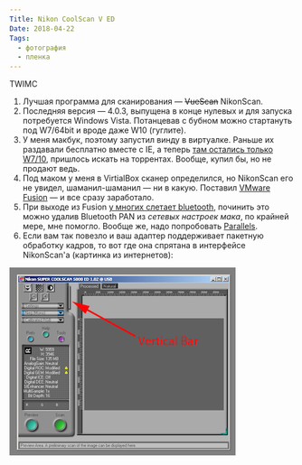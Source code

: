 ```yaml
---
Title: Nikon CoolScan V ED
Date: 2018-04-22
Tags:
  - фотография
  - пленка
---
```


TWIMC

1. Лучшая программа для сканирования — ~~VueScan~~ NikonScan.
2. Последняя версия — 4.0.3, выпущена в конце нулевых и для запуска потребуется Windows Vista. Потанцевав с бубном можно стартануть под W7/64bit и вроде даже W10 (гуглите).
3. У меня макбук, поэтому запустил винду в виртуалке. Раньше их раздавали бесплатно вместе с IE, а теперь [там остались только W7/10][1], пришлось искать на торрентах. Вообще, купил бы, но не продают ведь.
4. Под маком у меня в VirtialBox сканер определился, но NikonScan его не увидел, шаманил-шаманил — ни в какую. Поставил [VMware Fusion][2] — и все сразу заработало.
5. При выходе из Fusion [у многих слетает bluetooth][3], починить это можно удалив Bluetooth PAN из _сетевых настроек мака_, по крайней мере, мне помогло. Вообще же, надо попробовать [Parallels][4].
6. Если вам так повезло и ваш адаптер поддерживает пакетную обработку кадров, то вот где она спрятана в интерфейсе NikonScan'а (картинка из интернетов):

![nikon-coolscan.jpg](images/nikon-coolscan.jpg)

[1]: https://developer.microsoft.com/en-us/microsoft-edge/tools/vms/
[2]: https://www.vmware.com/products/fusion.html
[3]: https://communities.vmware.com/thread/573761?start=30&tstart=0
[4]: https://www.parallels.com